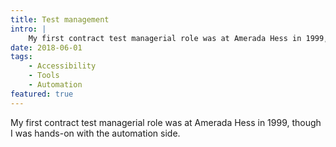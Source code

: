 ```yaml
---
title: Test management
intro: |
    My first contract test managerial role was at Amerada Hess in 1999, though I was hands-on with the automation side.
date: 2018-06-01
tags:
    - Accessibility
    - Tools
    - Automation
featured: true
---
```


My first contract test managerial role was at Amerada Hess in 1999, though I was hands-on with the automation side.
